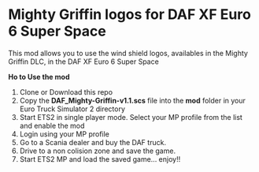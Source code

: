 # Mighty Griffin logos for DAF XF Euro 6 Super Space

This mod allows you to use the wind shield logos, availables in the Mighty Griffin DLC, in the DAF XF Euro 6 Super Space 

**Ho to Use the mod**

1. Clone or Download this repo
2. Copy the **DAF_Mighty-Griffin-v1.1.scs** file into the **mod** folder in your Euro Truck Simulator 2 directory
3. Start ETS2 in single player mode. Select your MP profile from the list and enable the mod
4. Login using your MP profile
4. Go to a Scania dealer and buy the DAF truck.
5. Drive to a non colision zone and save the game.
6. Start ETS2 MP and load the saved game... enjoy!! 
